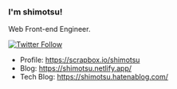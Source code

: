 ### I'm shimotsu!

Web Front-end Engineer.

[![Twitter Follow](https://img.shields.io/twitter/follow/shimotsu_?color=1DA1F2&logo=twitter&style=for-the-badge)](https://twitter.com/intent/follow?original_referer=https%3A%2F%2Fgithub.com%2Fshimotsu_&screen_name=shimotsu_)

- Profile: https://scrapbox.io/shimotsu
- Blog: https://shimotsu.netlify.app/
- Tech Blog: https://shimotsu.hatenablog.com/
